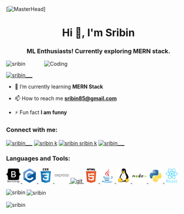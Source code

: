 
[![MasterHead](https://logicmojo.com/assets/dist/new_pages/images/js-gif.gif)]
<h1 align="center">Hi 👋, I'm Sribin</h1>
<h3 align="center">ML Enthusiasts! Currently exploring MERN stack.</h3>
<img align="right" alt="Coding" width="400" src="https://miro.medium.com/max/1400/0*FGD6BUzzZs1VJLuY.gif">

<p align="left"> <img src="https://komarev.com/ghpvc/?username=sribin&label=Profile%20views&color=0e75b6&style=flat" alt="sribin" /> </p>

<p align="left"> <a href="https://twitter.com/sribin___" target="blank"><img src="https://img.shields.io/twitter/follow/sribin___?logo=twitter&style=for-the-badge" alt="sribin___" /></a> </p>

- 🌱 I’m currently learning **MERN Stack**

- 📫 How to reach me **sribin85@gmail.com**

- ⚡ Fun fact **I am funny**

<h3 align="left">Connect with me:</h3>
<p align="left">
<a href="https://twitter.com/sribin___" target="blank"><img align="center" src="https://raw.githubusercontent.com/rahuldkjain/github-profile-readme-generator/master/src/images/icons/Social/twitter.svg" alt="sribin___" height="30" width="40" /></a>
<a href="https://linkedin.com/in/sribin k" target="blank"><img align="center" src="https://raw.githubusercontent.com/rahuldkjain/github-profile-readme-generator/master/src/images/icons/Social/linked-in-alt.svg" alt="sribin k" height="30" width="40" /></a>
<a href="https://fb.com/sribin sribin k" target="blank"><img align="center" src="https://raw.githubusercontent.com/rahuldkjain/github-profile-readme-generator/master/src/images/icons/Social/facebook.svg" alt="sribin sribin k" height="30" width="40" /></a>
<a href="https://instagram.com/sribin___" target="blank"><img align="center" src="https://raw.githubusercontent.com/rahuldkjain/github-profile-readme-generator/master/src/images/icons/Social/instagram.svg" alt="sribin___" height="30" width="40" /></a>
</p>

<h3 align="left">Languages and Tools:</h3>
 <a href="https://getbootstrap.com" target="_blank" rel="noreferrer"> <img src="https://raw.githubusercontent.com/devicons/devicon/master/icons/bootstrap/bootstrap-plain-wordmark.svg" alt="bootstrap" width="40" height="40"/> </a> <a href="https://www.cprogramming.com/" target="_blank" rel="noreferrer"> <img src="https://raw.githubusercontent.com/devicons/devicon/master/icons/c/c-original.svg" alt="c" width="40" height="40"/> </a> <a href="https://www.w3schools.com/css/" target="_blank" rel="noreferrer"> <img src="https://raw.githubusercontent.com/devicons/devicon/master/icons/css3/css3-original-wordmark.svg" alt="css3" width="40" height="40"/> </a> <a href="https://expressjs.com" target="_blank" rel="noreferrer"> <img src="https://raw.githubusercontent.com/devicons/devicon/master/icons/express/express-original-wordmark.svg" alt="express" width="40" height="40"/>    </a> <a href="https://git-scm.com/" target="_blank" rel="noreferrer"> <img src="https://www.vectorlogo.zone/logos/git-scm/git-scm-icon.svg" alt="git" width="40" height="40"/> </a> <a href="https://www.w3.org/html/" target="_blank" rel="noreferrer"> <img src="https://raw.githubusercontent.com/devicons/devicon/master/icons/html5/html5-original-wordmark.svg" alt="html5" width="40" height="40"/> </a> <a href="https://www.java.com" target="_blank" rel="noreferrer"> <img src="https://raw.githubusercontent.com/devicons/devicon/master/icons/java/java-original.svg" alt="java" width="40" height="40"/> </a>  <a href="https://www.linux.org/" target="_blank" rel="noreferrer"> <img src="https://raw.githubusercontent.com/devicons/devicon/master/icons/linux/linux-original.svg" alt="linux" width="40" height="40"/> </a> <a href="https://nodejs.org" target="_blank" rel="noreferrer"> <img src="https://raw.githubusercontent.com/devicons/devicon/master/icons/nodejs/nodejs-original-wordmark.svg" alt="nodejs" width="40" height="40"/> </a> <a href="https://www.python.org" target="_blank" rel="noreferrer"> <img src="https://raw.githubusercontent.com/devicons/devicon/master/icons/python/python-original.svg" alt="python" width="40" height="40"/> </a> <a href="https://reactjs.org/" target="_blank" rel="noreferrer"> <img src="https://raw.githubusercontent.com/devicons/devicon/master/icons/react/react-original-wordmark.svg" alt="react" width="40" height="40"/> </a> </p>

<p><img align="left" src="https://github-readme-stats.vercel.app/api/top-langs?username=sribin&show_icons=true&locale=en&layout=compact" alt="sribin" /></p>

<p>&nbsp;<img align="center" src="https://github-readme-stats.vercel.app/api?username=sribin&show_icons=true&locale=en" alt="sribin" /></p>

<p><img align="center" src="https://github-readme-streak-stats.herokuapp.com/?user=sribin&" alt="sribin" /></p>
